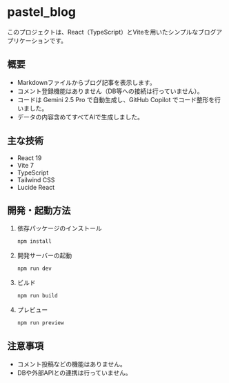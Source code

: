 # pastel_blog

このプロジェクトは、React（TypeScript）とViteを用いたシンプルなブログアプリケーションです。

## 概要

- Markdownファイルからブログ記事を表示します。
- コメント登録機能はありません（DB等への接続は行っていません）。
- コードは Gemini 2.5 Pro で自動生成し、GitHub Copilot でコード整形を行いました。
- データの内容含めてすべてAIで生成しました。

## 主な技術

- React 19
- Vite 7
- TypeScript
- Tailwind CSS
- Lucide React

## 開発・起動方法

1. 依存パッケージのインストール

   ```sh
   npm install
   ```

2. 開発サーバーの起動

   ```sh
   npm run dev
   ```

3. ビルド

   ```sh
   npm run build
   ```

4. プレビュー

   ```sh
   npm run preview
   ```

## 注意事項

- コメント投稿などの機能はありません。
- DBや外部APIとの連携は行っていません。
